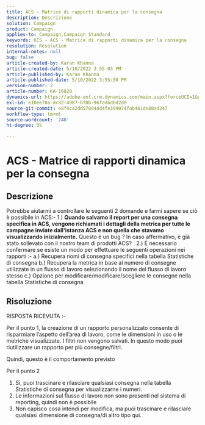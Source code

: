 ```yaml
---
title: ACS - Matrice di rapporti dinamica per la consegna
description: Descrizione
solution: Campaign
product: Campaign
applies-to: Campaign,Campaign Standard
keywords: KCS - ACS - Matrice di rapporti dinamica per la consegna
resolution: Resolution
internal-notes: null
bug: false
article-created-by: Karan Khanna
article-created-date: 5/10/2022 3:55:03 PM
article-published-by: Karan Khanna
article-published-date: 5/10/2022 3:55:50 PM
version-number: 2
article-number: KA-16020
dynamics-url: https://adobe-ent.crm.dynamics.com/main.aspx?forceUCI=1&pagetype=entityrecord&etn=knowledgearticle&id=52e03e8d-79d0-ec11-a7b5-00224809c556
exl-id: e10ee78a-dc82-4987-bf0b-96fdd6dbd2d0
source-git-commit: e8f4ca2dd578944d4fe399074fab461de88ad247
workflow-type: tm+mt
source-wordcount: '248'
ht-degree: 3%

---
```


# ACS - Matrice di rapporti dinamica per la consegna

## Descrizione


Potrebbe aiutarmi a controllare le seguenti 2 domande e farmi sapere se ciò è possibile in ACS:- 1.) <b>Quando salvamo il report per una consegna specifica in ACS, vengono richiamati i dettagli della metrica per tutte le campagne inviate dall&#39;istanza ACS e non quella che stavamo visualizzando inizialmente.</b> Questo è un bug ? In caso affermativo, è già stato sollevato con il nostro team di prodotti ACS?
 
2.) È necessario confermare se esiste un modo per effettuare le seguenti operazioni nei rapporti :- a.) Recupera nomi di consegna specifici nella tabella Statistiche di consegna b.) Recupera la metrica in base al numero di consegne utilizzate in un flusso di lavoro selezionando il nome del flusso di lavoro stesso c.) Opzione per modificare/modificare/scegliere le consegne nella tabella Statistiche di consegna


## Risoluzione


RISPOSTA RICEVUTA :-



Per il punto 1, la creazione di un rapporto personalizzato consente di risparmiare l’aspetto dell’area di lavoro, come le dimensioni in uso o le metriche visualizzate. I filtri non vengono salvati. In questo modo puoi riutilizzare un rapporto per più consegne/filtri.

Quindi, questo è il comportamento previsto



Per il punto 2

1. Sì, puoi trascinare e rilasciare qualsiasi consegna nella tabella Statistiche di consegna per visualizzarne i numeri.
2. Le informazioni sul flusso di lavoro non sono presenti nel sistema di reporting, quindi non è possibile
3. Non capisco cosa intendi per modifica, ma puoi trascinare e rilasciare qualsiasi dimensione di consegna/di altro tipo qui.
